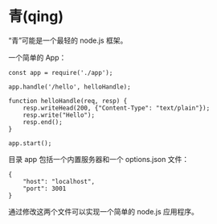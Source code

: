 # 青(qing)
“青”可能是一个最轻的 node.js 框架。

一个简单的 App：

    const app = require('./app');

    app.handle('/hello', helloHandle);

    function helloHandle(req, resp) {
        resp.writeHead(200, {"Content-Type": "text/plain"});
        resp.write("Hello");
        resp.end();
    }

    app.start();

目录 app 包括一个内置服务器和一个 options.json 文件：

    {
        "host": "localhost",
        "port": 3001
    }

通过修改这两个文件可以实现一个简单的 node.js 应用程序。

